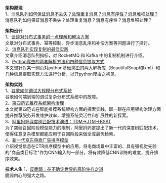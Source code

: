 **架构原理**  
1、[消息队列如何保证消息不丢失？处理重复消息？消息有序性？消息堆积处理？](https://mp.weixin.qq.com/s/GFRYq3JP9A7B78JdAILXpQ)  
消息队列如何保证消息不丢失？处理重复消息？消息有序性？消息堆积处理？  

**架构设计**  
1、[谈谈对分布式事务的一点理解和解决方案](https://mp.weixin.qq.com/s/v7rqlz4erRC9ZvEZk6mwvg)  
文章对分布式事务、幂等控制、异步消息乱序和补偿方案等问题进行了探讨。  
2、[消息队列实现复制的最佳实践](https://mp.weixin.qq.com/s/agzTF1GLDhO_M3S61V6X8A)  
文章介绍消息队列指标，对 RocketMQ 和 Kafka 中的复制机制进行介绍。  
3、[Python爬虫的两套解析方法和四种信息提取方式](https://mp.weixin.qq.com/s/gxvSNDkEh1W9KXRkFbEn7A)  
本文想针对某一网页对python基础爬虫的两大解析库（BeautifulSoup和lxml）和几种信息提取实现方法进行分析，以开python爬虫之初见。  

**架构实践**  
1、[谷歌如何调试大规模分布式系统](https://mp.weixin.qq.com/s/n_lpHCSbIrE_UX_fbICNjA)  
谷歌如何端到端的调试复杂分布式系统中的故障。  
2、[第四范式推荐系统架构治理](https://mp.weixin.qq.com/s/8SxSmMiJkpaI5Rf_kFgkRA)  
本文就第四范式在智能推荐系统架构方面的探索实践，聊一聊在应用架构治理方面提升推荐服务开发维护效率，增强系统灵活性和扩展性的新探索。  
3、[阿里妈妈深度树匹配技术演进：TDM->JTM->BSAT](https://mp.weixin.qq.com/s/EFDmHH8oUmJk-rG5PNnsAg)  
为了突破召回阶段模型能力的限制，阿里妈妈定提出了新一代的深度树匹配技术，使得任意复杂模型都能应用于召回阶段来做全库最优检索。    
4、[新一代京东电商广告排序模型](https://mp.weixin.qq.com/s/OWAvGzbtYye5g7TJB9btwA)  
介绍视觉信息在CTR排序模型中的应用，将电商场景中丰富的、具有强视觉先验的"商品类目标注"作为CNN输入的一部分，将有效降低CNN训练的难度，提升排序效果。  

**技术人生**
1、[反脆弱：在不确定世界的高阶生存之道](https://mp.weixin.qq.com/s/8afnbWb5E2zLcncjx9HhvA)  
脆弱内心的强大之路。

